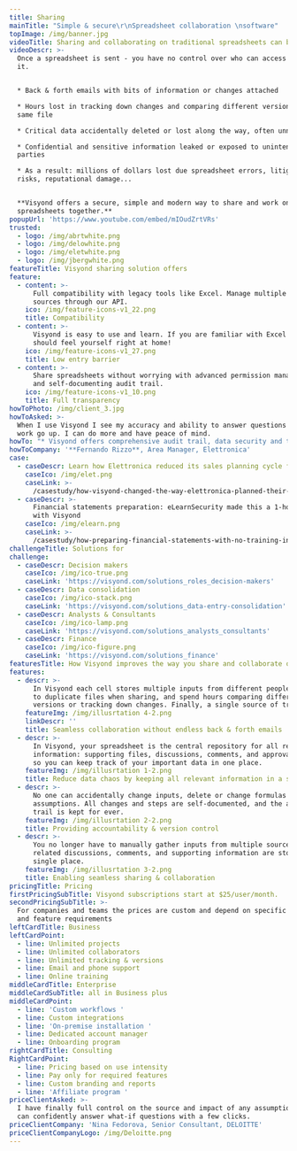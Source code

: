 ```yaml
---
title: Sharing
mainTitle: "Simple & secure\r\nSpreadsheet collaboration \nsoftware"
topImage: /img/banner.jpg
videoTitle: Sharing and collaborating on traditional spreadsheets can be a mess.
videoDescr: >-
  Once a spreadsheet is sent - you have no control over who can access or modify
  it.


  * Back & forth emails with bits of information or changes attached 

  * Hours lost in tracking down changes and comparing different versions of the
  same file

  * Critical data accidentally deleted or lost along the way, often unnoticed 

  * Confidential and sensitive information leaked or exposed to unintended
  parties

  * As a result: millions of dollars lost due spreadsheet errors, litigation
  risks, reputational damage...


  **Visyond offers a secure, simple and modern way to share and work on
  spreadsheets together.**
popupUrl: 'https://www.youtube.com/embed/mIOudZrtVRs'
trusted:
  - logo: /img/abrtwhite.png
  - logo: /img/delowhite.png
  - logo: /img/eletwhite.png
  - logo: /img/jbergwhite.png
featureTitle: Visyond sharing solution offers
feature:
  - content: >-
      Full compatibility with legacy tools like Excel. Manage multiple data
      sources through our API.
    ico: /img/feature-icons-v1_22.png
    title: Compatibility
  - content: >-
      Visyond is easy to use and learn. If you are familiar with Excel then you
      should feel yourself right at home!
    ico: /img/feature-icons-v1_27.png
    title: Low entry barrier
  - content: >-
      Share spreadsheets without worrying with advanced permission management
      and self-documenting audit trail. 
    ico: /img/feature-icons-v1_10.png
    title: Full transparency
howToPhoto: /img/client_3.jpg
howToAsked: >-
  When I use Visyond I see my accuracy and ability to answer questions about my
  work go up. I can do more and have peace of mind.
howTo: "* Visyond offers comprehensive audit trail, data security and transparency \r\n* Ensures quick turn-around and allows quick strategic decision-making\r\n* Greatly accelerates input-gathering from multiple stakeholders\r\n* Reduces data chaos and guarantees peace of mind"
howToCompany: '**Fernando Rizzo**, Area Manager, Elettronica'
case:
  - caseDescr: Learn how Elettronica reduced its sales planning cycle from weeks to hours
    caseIco: /img/elet.png
    caseLink: >-
      /casestudy/how-visyond-changed-the-way-elettronica-planned-their-sales-and-shortened-the-process-from-weeks-to-hours/
  - caseDescr: >-
      Financial statements preparation: eLearnSecurity made this a 1-hour job
      with Visyond
    caseIco: /img/elearn.png
    caseLink: >-
      /casestudy/how-preparing-financial-statements-with-no-training-in-finance-became-a-1-hour-job/
challengeTitle: Solutions for
challenge:
  - caseDescr: Decision makers
    caseIco: /img/ico-true.png
    caseLink: 'https://visyond.com/solutions_roles_decision-makers'
  - caseDescr: Data consolidation
    caseIco: /img/ico-stack.png
    caseLink: 'https://visyond.com/solutions_data-entry-consolidation'
  - caseDescr: Analysts & Consultants
    caseIco: /img/ico-lamp.png
    caseLink: 'https://visyond.com/solutions_analysts_consultants'
  - caseDescr: Finance
    caseIco: /img/ico-figure.png
    caseLink: 'https://visyond.com/solutions_finance'
featuresTitle: How Visyond improves the way you share and collaborate on spreadsheets
features:
  - descr: >-
      In Visyond each cell stores multiple inputs from different people. No need
      to duplicate files when sharing, and spend hours comparing different
      versions or tracking down changes. Finally, a single source of truth.
    featureImg: /img/illusrtation 4-2.png
    linkDescr: ''
    title: Seamless collaboration without endless back & forth emails
  - descr: >-
      In Visyond, your spreadsheet is the central repository for all relevant
      information: supporting files, discussions, comments, and approval status,
      so you can keep track of your important data in one place.
    featureImg: /img/illusrtation 1-2.png
    title: Reduce data chaos by keeping all relevant information in a single place
  - descr: >-
      No one can accidentally change inputs, delete or change formulas or
      assumptions. All changes and steps are self-documented, and the audit
      trail is kept for ever.
    featureImg: /img/illusrtation 2-2.png
    title: Providing accountability & version control
  - descr: >-
      You no longer have to manually gather inputs from multiple sources. All
      related discussions, comments, and supporting information are stored in a
      single place.
    featureImg: /img/illusrtation 3-2.png
    title: Enabling seamless sharing & collaboration
pricingTitle: Pricing
firstPricingSubTitle: Visyond subscriptions start at $25/user/month.
secondPricingSubTitle: >-
  For companies and teams the prices are custom and depend on specific use cases
  and feature requirements
leftCardTitle: Business
leftCardPoint:
  - line: Unlimited projects
  - line: Unlimited collaborators
  - line: Unlimited tracking & versions
  - line: Email and phone support
  - line: Online training
middleCardTitle: Enterprise
middleCardSubTitle: all in Business plus
middleCardPoint:
  - line: 'Custom workflows '
  - line: Custom integrations
  - line: 'On-premise installation '
  - line: Dedicated account manager
  - line: Onboarding program
rightCardTitle: Consulting
RightCardPoint:
  - line: Pricing based on use intensity
  - line: Pay only for required features
  - line: Custom branding and reports
  - line: 'Affiliate program '
priceClientAsked: >-
  I have finally full control on the source and impact of any assumptions, and
  can confidently answer what-if questions with a few clicks.
priceClientCompany: 'Nina Fedorova, Senior Consultant, DELOITTE'
priceClientCompanyLogo: /img/Deloitte.png
---
```


